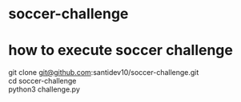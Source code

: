 # soccer-challenge
# how to execute soccer challenge

git clone git@github.com:santidev10/soccer-challenge.git  
cd soccer-challenge  
python3 challenge.py  
